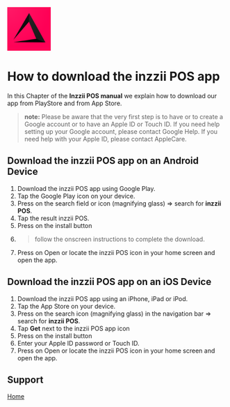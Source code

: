<img src="../Assets/Pictures/play_store_512.png" alt="inzzii logo" width="100"/>

# How to download the inzzii POS app

In this Chapter of the **Inzzii POS manual** we explain how to download our app from PlayStore and from App Store. 
> **note:** Please be aware that the very first step is to have or to create a Google account or to have an Apple ID or Touch ID. If you need help setting up your Google account, please contact Google Help. If you need help with your Apple ID, please contact AppleCare.

## Download the inzzii POS app on an Android Device

1. Download the inzzii POS app using Google Play.
2. Tap the Google Play icon on your device.
3. Press on the search field or icon (magnifying glass) => search for **inzzii POS**.
4. Tap the result inzzii POS.
5. Press on the install button
6.  > follow the onscreen instructions to complete the download.
7. Press on Open or locate the inzzii POS icon in your home screen and open the app.

## Download the inzzii POS app on an iOS Device

1. Download the inzzii POS app using an iPhone, iPad or iPod.
2. Tap the App Store on your device.
3. Press on the search icon (magnifying glass) in the navigation bar => search for **inzzii POS**.
4. Tap **Get** next to the inzzii POS app icon 
5. Press on the install button
6. Enter your Apple ID password or Touch ID.
7. Press on Open or locate the inzzii POS icon in your home screen and open the app.

## Support
[Home](../index.md)